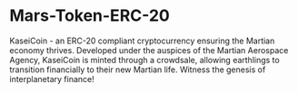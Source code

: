 # Mars-Token-ERC-20
KaseiCoin - an ERC-20 compliant cryptocurrency ensuring the Martian economy thrives. Developed under the auspices of the Martian Aerospace Agency, KaseiCoin is minted through a crowdsale, allowing earthlings to transition financially to their new Martian life. Witness the genesis of interplanetary finance!
